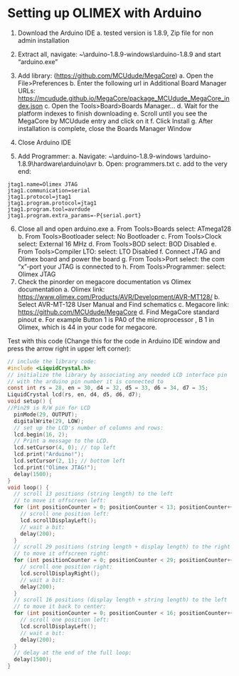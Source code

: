 # Setting up OLIMEX with Arduino

1. Download the Arduino IDE
a. tested version is 1.8.9, Zip file for non admin installation
2. Extract all, navigate: ~\arduino-1.8.9-windows\arduino-1.8.9 and start “arduino.exe”
3. Add library: (https://github.com/MCUdude/MegaCore)
a. Open the File>Preferences
b. Enter the following url in Additional Board Manager URLs: https://mcudude.github.io/MegaCore/package_MCUdude_MegaCore_index.json
c. Open the Tools>Board>Boards Manager…
d. Wait for the platform indexes to finish downloading
e. Scroll until you see the MegaCore by MCUdude entry and click on it
f. Click Install
g. After installation is complete, close the Boards Manager Window

4. Close Arduino IDE
5. Add Programmer:
a. Navigate: ~\arduino-1.8.9-windows \arduino-1.8.9\hardware\arduino\avr
b. Open: programmers.txt
c. add to the very end:
```
jtag1.name=Olimex JTAG
jtag1.communication=serial
jtag1.protocol=jtag1
jtag1.program.protocol=jtag1
jtag1.program.tool=avrdude
jtag1.program.extra_params=-P{serial.port}
```
6. Close all and open arduino.exe
a. From Tools>Boards select: ATmega128
b. From Tools>Bootloader select: No Bootloader
c. From Tools>Clock select: External 16 MHz
d. From Tools>BOD select: BOD Disabled
e. From Tools>Compiler LTO: select: LTO Disabled
f. Connect JTAG and Olimex board and power the board
g. From Tools>Port select: the com “x”-port your JTAG is connected to
h. From Tools>Programmer: select: Olimex JTAG
7. Check the pinorder on megacore documentation vs Olimex documentation
a. Olimex link: https://www.olimex.com/Products/AVR/Development/AVR-MT128/
b. Select AVR-MT-128 User Manual and Find schematics
c. Megacore link: https://github.com/MCUdude/MegaCore
d. Find MegaCore standard pinout
e. For example Button 1 is PA0 of the microprocessor , B 1 in Olimex, which is 44 in your code for megacore.


Test with this code (Change this for the code in Arduino IDE window and press the arrow right in upper left corner):
```c
// include the library code:
#include <LiquidCrystal.h>
// initialize the library by associating any needed LCD interface pin
// with the arduino pin number it is connected to
const int rs = 28, en = 30, d4 = 32, d5 = 33, d6 = 34, d7 = 35;
LiquidCrystal lcd(rs, en, d4, d5, d6, d7);
void setup() {
//Pin29 is R/W pin for LCD
  pinMode(29, OUTPUT);
  digitalWrite(29, LOW);
  // set up the LCD's number of columns and rows:
  lcd.begin(16, 2);
  // Print a message to the LCD.
  lcd.setCursor(4, 0); // top left
  lcd.print("Arduino!");
  lcd.setCursor(2, 1); // bottom left
  lcd.print("Olimex JTAG!");
  delay(1500);
}
void loop() {
  // scroll 13 positions (string length) to the left
  // to move it offscreen left:
  for (int positionCounter = 0; positionCounter < 13; positionCounter++) {
    // scroll one position left:
    lcd.scrollDisplayLeft();
    // wait a bit:
    delay(200);
  }
  // scroll 29 positions (string length + display length) to the right
  // to move it offscreen right:
  for (int positionCounter = 0; positionCounter < 29; positionCounter++) {
    // scroll one position right:
    lcd.scrollDisplayRight();
    // wait a bit:
    delay(200);
  }
  // scroll 16 positions (display length + string length) to the left
  // to move it back to center:
  for (int positionCounter = 0; positionCounter < 16; positionCounter++) {
    // scroll one position left:
    lcd.scrollDisplayLeft();
    // wait a bit:
    delay(200);
  }
  // delay at the end of the full loop:
  delay(1500);
}
```
